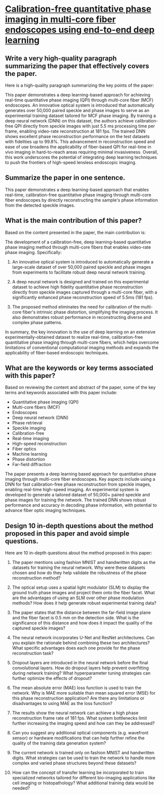 # [Calibration-free quantitative phase imaging in multi-core fiber   endoscopes using end-to-end deep learning](https://arxiv.org/abs/2312.07102)

## Write a very high-quality paragraph summarizing the paper that effectively covers the paper.

 Here is a high-quality paragraph summarizing the key points of the paper:

This paper demonstrates a deep learning-based approach for achieving real-time quantitative phase imaging (QPI) through multi-core fiber (MCF) endoscopes. An innovative optical system is introduced that automatically generates over 50,000 paired speckle and phase images to serve as an experimental training dataset tailored for MCF phase imaging. By training a deep neural network (DNN) on this dataset, the authors achieve calibration-free QPI directly from speckle images with just 5.5 ms processing time per frame, enabling video-rate reconstruction at 181 fps. The trained DNN shows excellent phase reconstruction performance on the test datasets with fidelities up to 99.8%. This advancement in reconstruction speed and ease of use broadens the applicability of fiber-based QPI for real-time in vivo imaging in hard-to-reach areas requiring minimal invasiveness. Overall, this work underscores the potential of integrating deep learning techniques to push the frontiers of high-speed lensless endoscopic imaging.


## Summarize the paper in one sentence.

 This paper demonstrates a deep learning-based approach that enables real-time, calibration-free quantitative phase imaging through multi-core fiber endoscopes by directly reconstructing the sample's phase information from the detected speckle images.


## What is the main contribution of this paper?

 Based on the content presented in the paper, the main contribution is:

The development of a calibration-free, deep learning-based quantitative phase imaging method through multi-core fibers that enables video-rate phase imaging. Specifically:

1) An innovative optical system is introduced to automatically generate a large-scale dataset of over 50,000 paired speckle and phase images from experiments to facilitate robust deep neural network training.

2) A deep neural network is designed and trained on this experimental dataset to achieve high fidelity quantitative phase reconstruction directly from speckle images captured through a multi-core fiber, with a significantly enhanced phase reconstruction speed of 5.5ms (181 fps).

3) The proposed method eliminates the need for calibration of the multi-core fiber's intrinsic phase distortion, simplifying the imaging process. It also demonstrates robust performance in reconstructing diverse and complex phase patterns.

In summary, the key innovation is the use of deep learning on an extensive experimentally-obtained dataset to realize real-time, calibration-free quantitative phase imaging through multi-core fibers, which helps overcome limitations of conventional computational imaging methods and expands the applicability of fiber-based endoscopic techniques.


## What are the keywords or key terms associated with this paper?

 Based on reviewing the content and abstract of the paper, some of the key terms and keywords associated with this paper include:

- Quantitative phase imaging (QPI)
- Multi-core fibers (MCF) 
- Endoscopes
- Deep neural network (DNN)
- Phase retrieval 
- Speckle imaging
- Calibration-free 
- Real-time imaging
- High-speed reconstruction
- Fiber optics
- Machine learning
- Phase distortion
- Far-field diffraction

The paper presents a deep learning based approach for quantitative phase imaging through multi-core fiber endoscopes. Key aspects include using a DNN for fast calibration-free phase reconstruction from speckle images, enabling real-time high-speed imaging. An experimental system is developed to generate a tailored dataset of 50,000+ paired speckle and phase images for training the network. The trained DNN shows robust performance and accuracy in decoding phase information, with potential to advance fiber optic imaging techniques.


## Design 10 in-depth questions about the method proposed in this paper and avoid simple questions.

 Here are 10 in-depth questions about the method proposed in this paper:

1. The paper mentions using fashion MNIST and handwritten digits as the datasets for training the neural network. Why were these datasets chosen and how do they help validate the robustness of the phase reconstruction method?

2. The optical setup uses a spatial light modulator (SLM) to display the ground truth phase images and project them onto the fiber facet. What are the advantages of using an SLM over other phase modulation methods? How does it help generate robust experimental training data?

3. The paper states that the distance between the far-field image plane and the fiber facet is 0.5 mm on the detection side. What is the significance of this distance and how does it impact the quality of the captured speckle images?  

4. The neural network incorporates U-Net and ResNet architectures. Can you explain the rationale behind combining these two architectures? What specific advantages does each one provide for the phase reconstruction task?

5. Dropout layers are introduced in the neural network before the final convolutional layers. How do dropout layers help prevent overfitting during network training? What hyperparameter tuning strategies can further optimize the effects of dropout?

6. The mean absolute error (MAE) loss function is used to train the network. Why is MAE more suitable than mean squared error (MSE) for this phase reconstruction application? Are there any limitations or disadvantages to using MAE as the loss function?  

7. The results show the neural network can achieve a high phase reconstruction frame rate of 181 fps. What system bottlenecks limit further increasing the imaging speed and how can they be addressed?

8. Can you suggest any additional optical components (e.g. wavefront sensor) or hardware modifications that can help further refine the quality of the training data generation system?

9. The current network is trained only on fashion MNIST and handwritten digits. What strategies can be used to train the network to handle more complex and varied phase structures beyond these datasets?

10. How can the concept of transfer learning be incorporated to train specialized networks tailored for different bio-imaging applications like cell imaging or histopathology? What additional training data would be needed?
